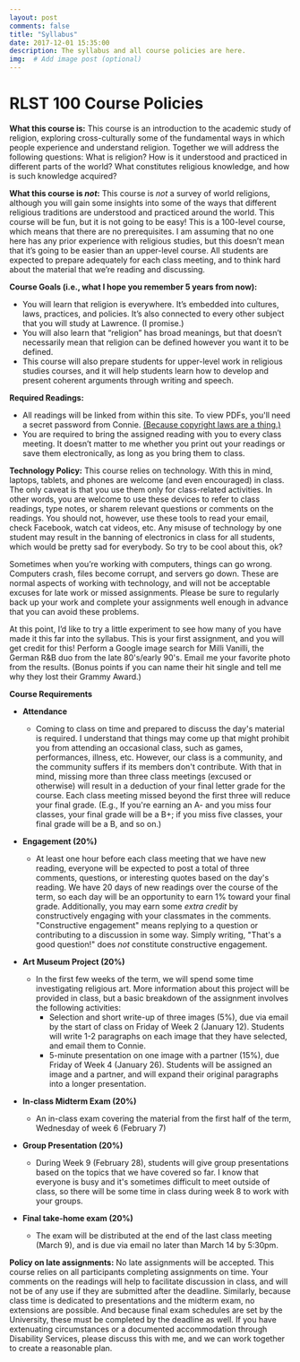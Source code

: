 ```yaml
---
layout: post
comments: false
title: "Syllabus"
date: 2017-12-01 15:35:00
description: The syllabus and all course policies are here.
img:  # Add image post (optional)
---
```

# RLST 100 Course Policies

**What this course is:**
This course is an introduction to the academic study of religion, exploring cross-culturally some of the fundamental ways in which people experience and understand religion. Together we will address the following questions: What is religion? How is it understood and practiced in different parts of the world? What constitutes religious knowledge, and how is such knowledge acquired?


**What this course is _not_:**
This course is _not_ a survey of world religions, although you will gain some insights into some of the ways that different religious traditions are understood and practiced around the world. This course will be fun, but it is not going to be easy! This is a 100-level course, which means that there are no prerequisites. I am assuming that no one here has any prior experience with religious studies, but this doesn’t mean that it’s going to be easier than an upper-level course. All students are expected to prepare adequately for each class meeting, and to think hard about the material that we’re reading and discussing. 


**Course Goals (i.e., what I hope you remember 5 years from now):**
- You will learn that religion is everywhere. It’s embedded into cultures, laws, practices, and policies. It’s also connected to every other subject that you will study at Lawrence. (I promise.)
- You will also learn that “religion” has broad meanings, but that doesn’t necessarily mean that religion can be defined however you want it to be defined. 
- This course will also prepare students for upper-level work in religious studies courses, and it will help students learn how to develop and present coherent arguments through writing and speech.


**Required Readings:**
- All readings will be linked from within this site. To view PDFs, you'll need a secret password from Connie. [(Because copyright laws are a thing.)](https://media.giphy.com/media/3o6ZtbIbpwFPgbyCeA/giphy.gif)
- You are required to bring the assigned reading with you to every class meeting. It doesn’t matter to me whether you print out your readings or save them electronically, as long as you bring them to class.


**Technology Policy:**
This course relies on technology. With this in mind, laptops, tablets, and phones are welcome (and even encouraged) in class. The only caveat is that you use them only for class-related activities. In other words, you are welcome to use these devices to refer to class readings, type notes, or sharem relevant questions or comments on the readings. You should not, however, use these tools to read your email, check Facebook, watch cat videos, etc. Any misuse of technology by one student may result in the banning of electronics in class for all students, which would be pretty sad for everybody. So try to be cool about this, ok?

Sometimes when you’re working with computers, things can go wrong. Computers crash, files become corrupt, and servers go down. These are normal aspects of working with technology, and will not be acceptable excuses for late work or missed assignments. Please be sure to regularly back up your work and complete your assignments well enough in advance that you can avoid these problems.

At this point, I’d like to try a little experiment to see how many of you have made it this far into the syllabus. This is your first assignment, and you will get credit for this! Perform a Google image search for Milli Vanilli, the German R&B duo from the late 80's/early 90's. Email me your favorite photo from the results. (Bonus points if you can name their hit single and tell me why they lost their Grammy Award.)


**Course Requirements**
- **Attendance**
	- Coming to class on time and prepared to discuss the day's material is required. I understand that things may come up that might prohibit you from attending an occasional class, such as games, performances, illness, etc. However, our class is a community, and the community suffers if its members don't contribute. With that in mind, missing more than three class meetings (excused or otherwise) will result in a deduction of your final letter grade for the course. Each class meeting missed beyond the first three will reduce your final grade. (E.g., If you're earning an A- and you miss four classes, your final grade will be a B+; if you miss five classes, your final grade will be a B, and so on.)

- **Engagement (20%)**
	- At least one hour before each class meeting that we have new reading, everyone will be expected to post a total of three comments, questions, or interesting quotes based on the day's reading. We have 20 days of new readings over the course of the term, so each day will be an opportunity to earn 1% toward your final grade. Additionally, you may earn some _extra credit_ by constructively engaging with your classmates in the comments. "Constructive engagement" means replying to a question or contributing to a discussion in some way. Simply writing, "That's a good question!" does _not_ constitute constructive engagement.

- **Art Museum Project (20%)**
	- In the first few weeks of the term, we will spend some time investigating religious art. More information about this project will be provided in class, but a basic breakdown of the assignment involves the following activities:
		- Selection and short write-up of three images (5%), due via email by the start of class on Friday of Week 2 (January 12). Students will write 1-2 paragraphs on each image that they have selected, and email them to Connie.
		- 5-minute presentation on one image with a partner (15%), due Friday of Week 4 (January 26). Students will be assigned an image and a partner, and will expand their original paragraphs into a longer presentation.

- **In-class Midterm Exam (20%)**
	- An in-class exam covering the material from the first half of the term, Wednesday of week 6 (February 7)

- **Group Presentation (20%)**
	- During Week 9 (February 28), students will give group presentations based on the topics that we have covered so far. I know that everyone is busy and it's sometimes difficult to meet outside of class, so there will be some time in class during week 8 to work with your groups.

- **Final take-home exam (20%)**
	- The exam will be distributed at the end of the last class meeting (March 9), and is due via email no later than March 14 by 5:30pm.
	

**Policy on late assignments:**
No late assignments will be accepted. This course relies on all participants completing assignments on time. Your comments on the readings will help to facilitate discussion in class, and will not be of any use if they are submitted after the deadline. Similarly, because class time is dedicated to presentations and the midterm exam, no extensions are possible. And because final exam schedules are set by the University, these must be completed by the deadline as well. If you have extenuating circumstances or a documented accommodation through Disability Services, please discuss this with me, and we can work together to create a reasonable plan.
